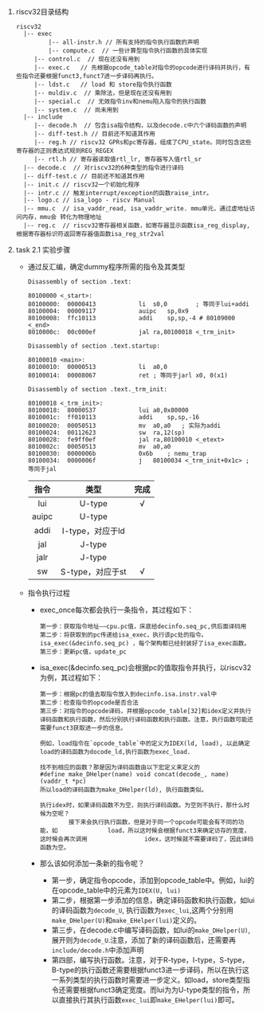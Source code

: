 1. riscv32目录结构

   ```shell
   riscv32
     |-- exec
     		|-- all-instr.h // 所有支持的指令执行函数的声明 
     		|-- compute.c  // 一些计算型指令执行函数的具体实现
   		|-- control.c  // 现在还没有用到
   		|-- exec.c   // 先根据opcode_table对指令的opcode进行译码并执行，有些指令还要根据funct3,funct7进一步译码再执行。
   		|-- ldst.c   // load 和 store指令执行函数
   		|-- muldiv.c  // 乘除法，但是现在还没有用到
   	    |-- special.c  // 无效指令inv和nemu陷入指令的执行函数
   		|-- system.c  // 尚未用到
     |-- include
   		|-- decode.h  // 包含isa指令结构，以及decode.c中六个译码函数的声明
   		|-- diff-test.h // 目前还不知道其作用
   		|-- reg.h // riscv32 GPRs和pc寄存器，组成了CPU_state。同时包含这些寄存器的正则表达式规则REG_REGEX
   		|-- rtl.h // 寄存器读取值rtl_lr, 寄存器写入值rtl_sr
     |-- decode.c  // 对riscv32的6种类型的指令进行译码
     |-- diff-test.c // 目前还不知道其作用
     |-- init.c // riscv32一个初始化程序
     |-- intr.c // 触发interrupt/exception的函数raise_intr。
     |-- logo.c // isa_logo - riscv Manual       
     |-- mmu.c  // isa_vaddr_read, isa_vaddr_write. mmu单元，通过虚地址访问内存，mmu会 转化为物理地址
     |-- reg.c  // riscv32寄存器相关函数，如寄存器显示函数isa_reg_display, 根据寄存器标识符返回寄存器值函数isa_reg_str2val 
   ```

2. task 2.1 实验步骤


   - 通过反汇编，确定dummy程序所需的指令及其类型

     ```assembly
     Disassembly of section .text:
     
     80100000 <_start>:
     80100000:	00000413          	li	s0,0		; 等同于lui+addi
     80100004:	00009117          	auipc	sp,0x9	
     80100008:	ffc10113          	addi	sp,sp,-4 # 80109000 <_end>
     8010000c:	00c000ef          	jal	ra,80100018 <_trm_init>
     
     Disassembly of section .text.startup:
     
     80100010 <main>:
     80100010:	00000513          	li	a0,0
     80100014:	00008067          	ret	; 等同于jarl x0, 0(x1)
     
     Disassembly of section .text._trm_init:
     
     80100018 <_trm_init>:
     80100018:	80000537          	lui	a0,0x80000
     8010001c:	ff010113          	addi	sp,sp,-16
     80100020:	00050513          	mv	a0,a0	; 实际为addi
     80100024:	00112623          	sw	ra,12(sp)
     80100028:	fe9ff0ef          	jal	ra,80100010 <_etext>
     8010002c:	00050513          	mv	a0,a0	
     80100030:	0000006b          	0x6b	; nemu_trap
     80100034:	0000006f          	j	80100034 <_trm_init+0x1c> ; 等同于jal
     ```

     

     | 指令  |       类型       | 完成 |
     | :---: | :--------------: | :--: |
     |  lui  |      U-type      |  √   |
     | auipc |      U-type      |      |
     | addi  | I-type，对应于ld |      |
     |  jal  |      J-type      |      |
     | jalr  |      J-type      |      |
     |  sw   | S-type，对应于st |  √   |

   - 指令执行过程


     - exec_once每次都会执行一条指令，其过程如下：

       ```shell
       第一步：获取指令地址——cpu.pc值，床底给decinfo.seq_pc,供后面译码用
       第二步：将获取到的pc传递给isa_exec，执行该pc处的指令。isa_exec(&decinfo.seq_pc) ，每个架构都已经封装好了isa_exec函数。
       第三步：更新pc值，update_pc
       ```

     - isa_exec(&decinfo.seq_pc)会根据pc的值取指令并执行，以riscv32为例，其过程如下：

       ```shell
       第一步：根据pc的值去取指令放入到decinfo.isa.instr.val中
       第二步：检查指令的opcode是否合法
       第三步：对指令的opcode译码，并根据opcode_table[32]和idex定义并执行译码函数和执行函数，然后分别执行译码函数和执行函数。注意，执行函数可能还需要funct3获取进一步的信息。
       
       例如，load指令在`opcode_table`中的定义为IDEX(ld, load), 以此确定load的译码函数为docode_ld,执行函数为exec_load. 
       
       找不到相应的函数？那是因为译码函数由以下宏定义来定义的
       #define make_DHelper(name) void concat(decode_, name) (vaddr_t *pc)
       所以load的译码函数为make_DHelper(ld), 执行函数类似。
       
       执行idex时，如果译码函数不为空，则执行译码函数。为空则不执行，那什么时候为空呢？
       		   接下来会执行执行函数，但是对于同一个opcode可能会有不同的功能，如				load，所以这时候会根据funct3来确定访存的宽度，这时候会再次调用				idex，这时候就不需要译码了，因此译码函数为空。
       ```

     - 那么该如何添加一条新的指令呢？


       - 第一步，确定指令opcode，添加到opcode_table中。例如，lui的在opcode_table中的元素为`IDEX(U, lui)`
       - 第二步，根据第一步添加的信息，确定译码函数和执行函数，如lui的译码函数为`decode_U`, 执行函数为`exec_lui`,这两个分别用`make_DHelper(U)`和`make_EHelper(lui)`定义的。
       - 第三步，在decode.c中编写译码函数，如lui的`make_DHelper(U)`,展开则为`decode_U`.注意，添加了新的译码函数后，还需要再`include/decode.h`中添加声明
       - 第四部，编写执行函数。注意，对于R-type，I-type，S-type， B-type的执行函数还需要根据funct3进一步译码，所以在执行这一系列类型的执行函数时需要进一步定义。如load，store类型指令还需要根据funct3确定宽度。而lui为为U-type类型的指令，所以直接执行其执行函数`exec_lui`即`make_EHelper(lui)`即可。
